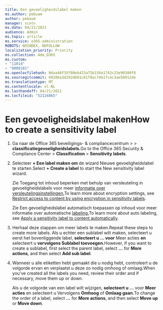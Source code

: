 ```yaml
---
title: Een gevoeligheidslabel maken
ms.author: pebuam
author: pebaum
manager: scotv
ms.date: 04/21/2021
audience: Admin
ms.topic: article
ms.service: o365-administration
ROBOTS: NOINDEX, NOFOLLOW
localization_priority: Priority
ms.collection: Adm_O365
ms.custom:
- "11014"
- "9000181"
ms.openlocfilehash: 0daa46f35f80eb423a75b150a1742c23e90389f8
ms.sourcegitcommit: 69206a3d292d681c81f0ac74b1fcec3ae50912de
ms.translationtype: MT
ms.contentlocale: nl-NL
ms.lasthandoff: 04/21/2021
ms.locfileid: "52124865"
---
```

# <a name="how-to-create-a-sensitivity-label"></a><span data-ttu-id="0ec4e-102">Een gevoeligheidslabel maken</span><span class="sxs-lookup"><span data-stu-id="0ec4e-102">How to create a sensitivity label</span></span>

1. <span data-ttu-id="0ec4e-103">Ga naar de Office 365 beveiligings- & compliancecentrum >   >  **classificatiegevoeligheidslabels.**</span><span class="sxs-lookup"><span data-stu-id="0ec4e-103">Go to the Office 365 Security & Compliance Center > **Classification** > **Sensitivity labels**.</span></span>

1. <span data-ttu-id="0ec4e-104">Selecteer **+ Een label maken om** de wizard Nieuwe gevoeligheidslabel te starten.</span><span class="sxs-lookup"><span data-stu-id="0ec4e-104">Select **+ Create a label** to start the New sensitivity label wizard.</span></span>

    <span data-ttu-id="0ec4e-105">Zie Toegang tot inhoud beperken met behulp van versleuteling in gevoeligheidslabels voor meer [informatie over versleutelingsinstellingen.](https://go.microsoft.com/fwlink/?linkid=2106331)</span><span class="sxs-lookup"><span data-stu-id="0ec4e-105">To learn more about encryption settings, see [Restrict access to content by using encryption in sensitivity labels](https://go.microsoft.com/fwlink/?linkid=2106331).</span></span>

    <span data-ttu-id="0ec4e-106">Zie Een gevoeligheidslabel automatisch toepassen op inhoud voor meer informatie over automatische [labeling.](https://go.microsoft.com/fwlink/?linkid=2105837)</span><span class="sxs-lookup"><span data-stu-id="0ec4e-106">To learn more about auto labeling, see [Apply a sensitivity label to content automatically](https://go.microsoft.com/fwlink/?linkid=2105837).</span></span>

1. <span data-ttu-id="0ec4e-107">Herhaal deze stappen om meer labels te maken.</span><span class="sxs-lookup"><span data-stu-id="0ec4e-107">Repeat these steps to create more labels.</span></span> <span data-ttu-id="0ec4e-108">Als u echter een sublabel wilt maken, selecteert u eerst het bovenliggende label, **selecteert u ... voor** Meer acties **en** selecteert u **vervolgens Sublabel toevoegen.**</span><span class="sxs-lookup"><span data-stu-id="0ec4e-108">However, if you want to create a sublabel, first select the parent label, select **...** for **More actions**, and then select **Add sub label**.</span></span>

1. <span data-ttu-id="0ec4e-109">Wanneer u alle etiketten hebt gemaakt die u nodig hebt, controleert u de volgorde ervan en verplaatst u deze zo nodig omhoog of omlaag.</span><span class="sxs-lookup"><span data-stu-id="0ec4e-109">When you've created all the labels you need, review their order and if necessary, move them up or down.</span></span> 
    
    <span data-ttu-id="0ec4e-110">Als u de volgorde van een label wilt wijzigen, **selecteert u ...** voor **Meer acties** en selecteert u Vervolgens **Omhoog** of **Omlaag gaan.**</span><span class="sxs-lookup"><span data-stu-id="0ec4e-110">To change the order of a label, select **...** for **More actions**, and then select **Move up** or **Move down**.</span></span>
